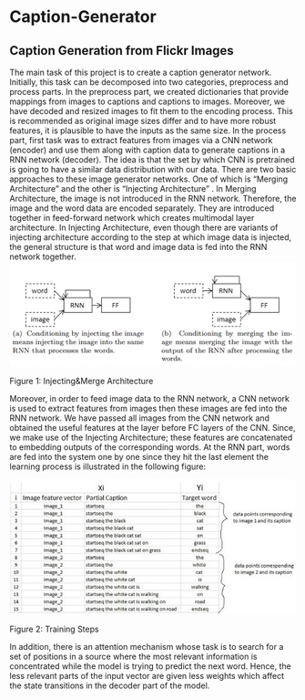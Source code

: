 # Caption-Generator
## Caption Generation from Flickr Images
The main task of this project is to create a caption generator network. Initially, this task can be decomposed into two categories, preprocess and process parts. In the preprocess part, we created dictionaries that provide mappings from images to captions and captions to images. Moreover, we have decoded and resized images to fit them to the encoding process. This is recommended as original image sizes differ and to have more robust features, it is plausible to have the inputs as the same size. In the process part, first task was to extract features from images via a CNN network (encoder) and use them along with caption data to generate captions in a RNN network (decoder). The idea is that the set by which CNN is pretrained is going to have a similar data distribution with our data. There are two basic approaches to these image generator networks. One of which is “Merging Architecture” and the other is “Injecting Architecture” . In Merging Architecture, the image is not introduced in the RNN network. 
Therefore, the image and the word data are encoded separately. They are introduced together in feed-forward network which creates multimodal layer architecture. In Injecting Architecture, even though there are variants of injecting architecture according to the step at which image data is injected, the general structure is that word and image data is fed into the RNN network together.
![](description_images/github.png)

Figure 1: Injecting&Merge Architecture

Moreover, in order to feed image data to the RNN network, a CNN network is used to extract features from images then these images are fed into the RNN network. We have passed all images from the CNN network and obtained the useful features at the layer before FC layers of the CNN. Since, we make use of the Injecting Architecture; these features are concatenated to embedding outputs of the corresponding words. At the RNN part, words are fed into the system one by one since they hit the last element the learning process is illustrated in the following figure:

![](description_images/steps.png)

Figure 2: Training Steps

In addition, there is an attention mechanism whose task is to search for a set of positions in a source where the most relevant information is concentrated while the model is trying to predict the next word. Hence, the less relevant parts of the input vector are given less weights which affect the state transitions in the decoder part of the model.
